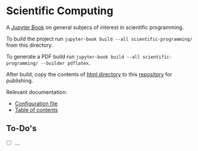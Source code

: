 # Scientific Computing

A [Jupyter Book](https://jupyterbook.org/) on general subjecs of interest in scientific programming.

To build the project run `jupyter-book build --all scientific-programming/` from this directory.

To generate a PDF build run `jupyter-book build --all scientific-programming/ --builder pdflatex`.

After build, copy the contents of [html directory](scientific-programming/_build/html/) to this [repository](https://github.com/WallyTutor/scientific-computing-book) for publishing.

Relevant documentation:

- [Configuration file](https://jupyterbook.org/customize/config.html)
- [Table of contents](https://jupyterbook.org/customize/toc.html)

## To-Do's

- [ ] ...
